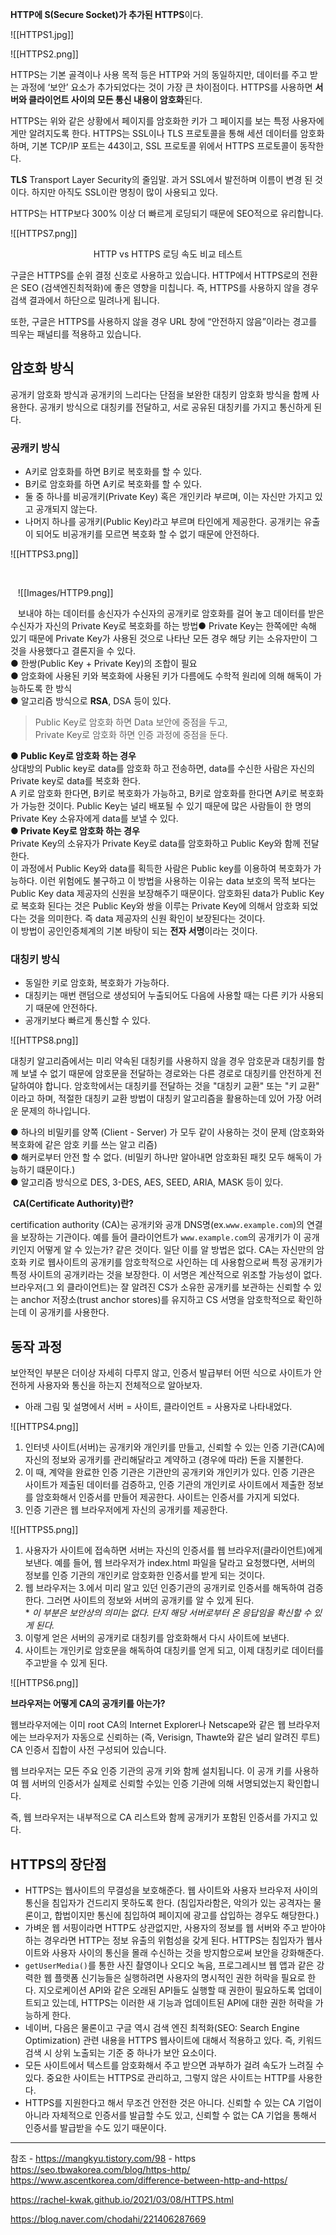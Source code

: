 **HTTP에 S(Secure Socket)가 추가된 HTTPS**이다.



![[HTTPS1.jpg]]


![[HTTPS2.png]]

HTTPS는 기본 골격이나 사용 목적 등은 HTTP와 거의 동일하지만, 데이터를 주고 받는 과정에 ‘보안’ 요소가 추가되었다는 것이 가장 큰 차이점이다. HTTPS를 사용하면 **서버와 클라이언트 사이의 모든 통신 내용이 암호화**된다.

HTTPS는 위와 같은 상황에서 페이지를 암호화한 키가 그 페이지를 보는 특정 사용자에게만 알려지도록 한다. HTTPS는 SSL이나 TLS 프로토콜을 통해 세션 데이터를 암호화하며, 기본 TCP/IP 포트는 443이고, SSL 프로토콜 위에서 HTTPS 프로토콜이 동작한다.

**TLS**
Transport Layer Security의 줄임말. 과거 SSL에서 발전하며 이름이 변경 된 것이다. 하지만 아직도 SSL이란 명칭이 많이 사용되고 있다.



HTTPS는 HTTP보다 300% 이상 더 빠르게 로딩되기 때문에 SEO적으로 유리합니다.

![[HTTPS7.png]]
<center>HTTP vs HTTPS 로딩 속도 비교 테스트</center>

구글은  HTTPS를 순위 결정 신호로 사용하고 있습니다. HTTP에서 HTTPS로의 전환은 SEO (검색엔진최적화)에 좋은 영향을 미칩니다. 즉, HTTPS를 사용하지 않을 경우 검색 결과에서 하단으로 밀려나게 됩니다.

또한, 구글은 HTTPS를 사용하지 않을 경우 URL 창에 “안전하지 않음”이라는 경고를 띄우는 패널티를 적용하고 있습니다.




## 암호화 방식

공개키 암호화 방식과 공개키의 느리다는 단점을 보완한 대칭키 암호화 방식을 함께 사용한다. 공개키 방식으로 대칭키를 전달하고, 서로 공유된 대칭키를 가지고 통신하게 된다.
### 공캐키 방식

- A키로 암호화를 하면 B키로 복호화를 할 수 있다.
- B키로 암호화를 하면 A키로 복호화를 할 수 있다.
- 둘 중 하나를 비공개키(Private Key) 혹은 개인키라 부르며, 이는 자신만 가지고 있고 공개되지 않는다.
- 나머지 하나를 공개키(Public Key)라고 부르며 타인에게 제공한다. 공개키는 유출이 되어도 비공개키를 모르면 복호화 할 수 없기 때문에 안전하다.

![[HTTPS3.png]]

 

 
 ![[Images/HTTP9.png]]
 
 
 

 
 보내야 하는 데이터를 송신자가 수신자의 공개키로 암호화를 걸어 놓고 데이터를 받은 수신자가 자신의 Private Key로 복호화를 하는 방법● Private Key는 한쪽에만 속해 있기 때문에 Private Key가 사용된 것으로 나타난 모든 경우 해당 키는 소유자만이 그것을 사용했다고 결론지을 수 있다.  
● 한쌍(Public Key + Private Key)의 조합이 필요  
● 암호화에 사용된 키와 복호화에 사용된 키가 다름에도 수학적 원리에 의해 해독이 가능하도록 한 방식  
● 알고리즘 방식으로 **RSA**, DSA 등이 있다.  

> Public Key로 암호화 하면 Data 보안에 중점을 두고,  
> Private Key로 암호화 하면 인증 과정에 중점을 둔다.

**● Public Key로 암호화 하는 경우**  
상대방의 Public key로 data를 암호화 하고 전송하면, data를 수신한 사람은 자신의 Private key로 data를 복호화 한다.  
A 키로 암호화 한다면, B키로 복호화가 가능하고, B키로 암호화를 한다면 A키로 복호화가 가능한 것이다. Public Key는 널리 배포될 수 있기 때문에 많은 사람들이 한 명의 Private Key 소유자에게 data를 보낼 수 있다.  
****● Private Key로 암호화 하는 경우****  
Private Key의 소유자가 Private Key로 data를 암호화하고 Public Key와 함께 전달한다.  
이 과정에서 Public Key와 data를 획득한 사람은 Public key를 이용하여 복호화가 가능하다. 이런 위험에도 불구하고 이 방법을 사용하는 이유는 data 보호의 목적 보다는 Public Key data 제공자의 신원을 보장해주기 때문이다. 암호화된 data가 Public Key로 복호화 된다는 것은 Public Key와 쌍을 이루는 Private Key에 의해서 암호화 되었다는 것을 의미한다. 즉 data 제공자의 신원 확인이 보장된다는 것이다.  
이 방법이 공인인증체계의 기본 바탕이 되는 **전자 서명**이라는 것이다.


### 대칭키 방식

- 동일한 키로 암호화, 복호화가 가능하다.
- 대칭키는 매번 랜덤으로 생성되어 누출되어도 다음에 사용할 때는 다른 키가 사용되기 때문에 안전하다.
- 공개키보다 빠르게 통신할 수 있다.


![[HTTPS8.png]]









대칭키 알고리즘에서는 미리 약속된 대칭키를 사용하지 않을 경우 암호문과 대칭키를 함께 보낼 수 없기 때문에 암호문을 전달하는 경로와는 다른 경로로 대칭키를 안전하게 전달하여야 합니다. 암호학에서는 대칭키를 전달하는 것을 "대칭키 교환" 또는 "키 교환" 이라고 하며, 적절한 대칭키 교환 방법이 대칭키 알고리즘을 활용하는데 있어 가장 어려운 문제의 하나입니다. 

● 하나의 비밀키를 양쪽 (Client - Server) 가 모두 같이 사용하는 것이 문제 (암호화와 복호화에 같은 암호 키를 쓰는 알고 리즘)  
● 해커로부터 안전 할 수 없다. (비밀키 하나만 알아내면 암호화된 패킷 모두 해독이 가능하기 떄문이다.)  
● 알고리즘 방식으로 DES, 3-DES, AES, SEED, ARIA, MASK 등이 있다.



 **CA(Certificate Authority)란?**

certification authority (CA)는 공개키와 공개 DNS명(ex.`www.example.com`)의 연결을 보장하는 기관이다. 예를 들어 클라이언트가 `www.example.com`의 공개키가 이 공개키인지 어떻게 알 수 있는가? 같은 것이다. 일단 이를 알 방법은 없다. CA는 자신만의 암호화 키로 웹사이트의 공개키를 암호학적으로 사인하는 데 사용함으로써 특정 공개키가 특정 사이트의 공개키라는 것을 보장한다. 이 서명은 계산적으로 위조할 가능성이 없다. 브라우저(그 외 클라이언트)는 잘 알려진 CS가 소유한 공개키를 보관하는 신뢰할 수 있는 anchor 저장소(trust anchor stores)를 유지하고 CS 서명을 암호학적으로 확인하는데 이 공개키를 사용한다.


## 동작 과정

보안적인 부분은 더이상 자세히 다루지 않고, 인증서 발급부터 어떤 식으로 사이트가 안전하게 사용자와 통신을 하는지 전체적으로 알아보자.  
* 아래 그림 및 설명에서 서버 = 사이트, 클라이언트 = 사용자로 나타내었다.

![[HTTPS4.png]]

1. 인터넷 사이트(서버)는 공개키와 개인키를 만들고, 신뢰할 수 있는 인증 기관(CA)에 자신의 정보와 공개키를 관리해달라고 계약하고 (경우에 따라) 돈을 지불한다.
2. 이 때, 계약을 완료한 인증 기관은 기관만의 공개키와 개인키가 있다. 인증 기관은 사이트가 제출된 데이터를 검증하고, 인증 기관의 개인키로 사이트에서 제출한 정보를 암호화해서 인증서를 만들어 제공한다. 사이트는 인증서를 가지게 되었다.
3. 인증 기관은 웹 브라우저에게 자신의 공개키를 제공한다.

![[HTTPS5.png]]

1. 사용자가 사이트에 접속하면 서버는 자신의 인증서를 웹 브라우저(클라이언트)에게 보낸다. 예를 들어, 웹 브라우저가 index.html 파일을 달라고 요청했다면, 서버의 정보를 인증 기관의 개인키로 암호화한 인증서를 받게 되는 것이다.
2. 웹 브라우저는 3.에서 미리 알고 있던 인증기관의 공개키로 인증서를 해독하여 검증한다. 그러면 사이트의 정보와 서버의 공개키를 알 수 있게 된다.  
    * _이 부분은 보안상의 의미는 없다. 단지 해당 서버로부터 온 응답임을 확신할 수 있게 된다._
3. 이렇게 얻은 서버의 공개키로 대칭키를 암호화해서 다시 사이트에 보낸다.
4. 사이트는 개인키로 암호문을 해독하여 대칭키를 얻게 되고, 이제 대칭키로 데이터를 주고받을 수 있게 된다.

![[HTTPS6.png]]


**브라우저는 어떻게 CA의 공개키를 아는가?**

웹브라우저에는 이미 root CA의 Internet Explorer나 Netscape와 같은 웹 브라우저에는 브라우저가 자동으로 신뢰하는 (즉, Verisign, Thawte와 같은 널리 알려진 루트) CA 인증서 집합이 사전 구성되어 있습니다. 

웹 브라우저는 모든 주요 인증 기관의 공개 키와 함께 설치됩니다. 이 공개 키를 사용하여 웹 서버의 인증서가 실제로 신뢰할 수있는 인증 기관에 의해 서명되었는지 확인합니다. 

즉, 웹 브라우저는 내부적으로 CA 리스트와 함께 공개키가 포함된 인증서를 가지고 있다.




## HTTPS의 장단점

- HTTPS는 웹사이트의 무결성을 보호해준다. 웹 사이트와 사용자 브라우저 사이의 통신을 침입자가 건드리지 못하도록 한다. (침입자라함은, 악의가 있는 공격자는 물론이고, 합법이지만 통신에 침입하여 페이지에 광고를 삽입하는 경우도 해당한다.)
- 가벼운 웹 서핑이라면 HTTP도 상관없지만, 사용자의 정보를 웹 서버와 주고 받아야하는 경우라면 HTTP는 정보 유출의 위험성을 갖게 된다. HTTPS는 침입자가 웹사이트와 사용자 사이의 통신을 몰래 수신하는 것을 방지함으로써 보안을 강화해준다.
- `getUserMedia()`를 통한 사진 촬영이나 오디오 녹음, 프로그레시브 웹 앱과 같은 강력한 웹 플랫폼 신기능들은 실행하려면 사용자의 명시적인 권한 허락을 필요로 한다. 지오로케이션 API와 같은 오래된 API들도 실행할 때 권한이 필요하도록 업데이트되고 있는데, HTTPS는 이러한 새 기능과 업데이트된 API에 대한 권한 허락을 가능하게 한다.
- 네이버, 다음은 물론이고 구글 역시 검색 엔진 최적화(SEO: Search Engine Optimization) 관련 내용을 HTTPS 웹사이트에 대해서 적용하고 있다. 즉, 키워드 검색 시 상위 노출되는 기준 중 하나가 보안 요소이다.
- 모든 사이트에서 텍스트를 암호화해서 주고 받으면 과부하가 걸려 속도가 느려질 수 있다. 중요한 사이트는 HTTPS로 관리하고, 그렇지 않은 사이트는 HTTP를 사용한다.
- HTTPS를 지원한다고 해서 무조건 안전한 것은 아니다. 신뢰할 수 있는 CA 기업이 아니라 자체적으로 인증서를 발급할 수도 있고, 신뢰할 수 없는 CA 기업을 통해서 인증서를 발급받을 수도 있기 때문이다.



---
참조 -  https://mangkyu.tistory.com/98 - https
https://seo.tbwakorea.com/blog/https-http/
https://www.ascentkorea.com/difference-between-http-and-https/

https://rachel-kwak.github.io/2021/03/08/HTTPS.html

https://blog.naver.com/chodahi/221406287669
